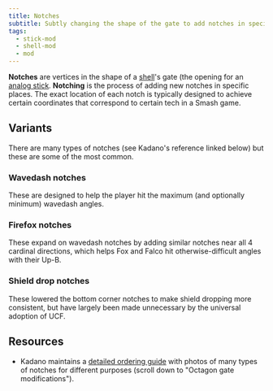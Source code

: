 ```yaml
---
title: Notches
subtitle: Subtly changing the shape of the gate to add notches in specific places makes hitting certain analog values easier.
tags:
  - stick-mod
  - shell-mod
  - mod
---
```


**Notches** are vertices in the shape of a [shell](/shell)'s gate (the opening for an [analog stick](/analog-sticks). **Notching** is the process of adding new notches in specific places. The exact location of each notch is typically designed to achieve certain coordinates that correspond to certain tech in a Smash game.

## Variants

There are many types of notches (see Kadano's reference linked below) but these are some of the most common.

### Wavedash notches

These are designed to help the player hit the maximum (and optionally minimum) wavedash angles.

### Firefox notches

These expand on wavedash notches by adding similar notches near all 4 cardinal directions, which helps Fox and Falco hit otherwise-difficult angles with their Up-B.

### Shield drop notches

These lowered the bottom corner notches to make shield dropping more consistent, but have largely been made unnecessary by the universal adoption of UCF.

## Resources

- Kadano maintains a [detailed ordering guide](https://kadano.net/SSBM/GCC/) with photos of many types of notches for different purposes (scroll down to "Octagon gate modifications").
